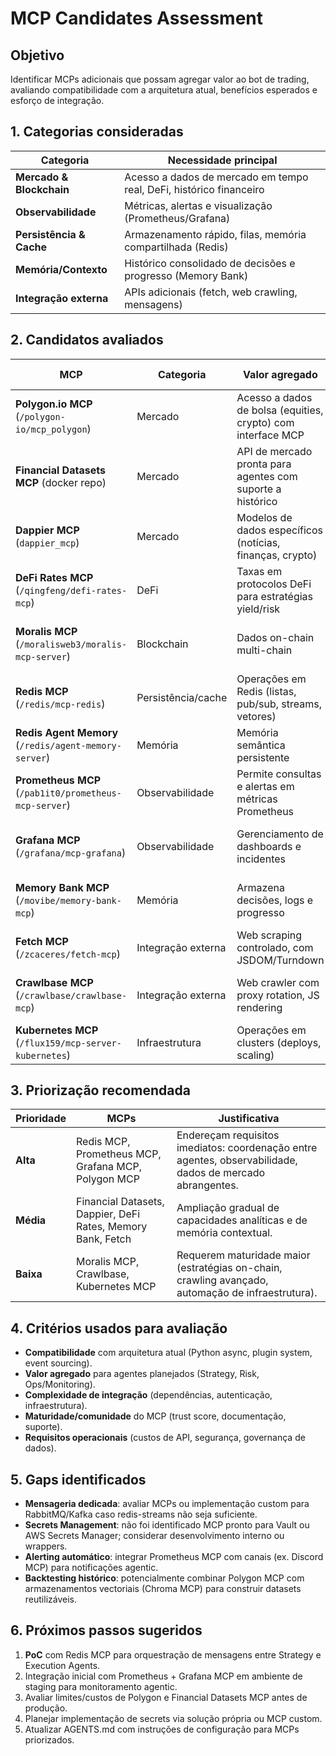 # MCP Candidates Assessment

## Objetivo

Identificar MCPs adicionais que possam agregar valor ao bot de trading,
avaliando compatibilidade com a arquitetura atual, benefícios esperados e
esforço de integração.

## 1. Categorias consideradas

| Categoria | Necessidade principal |
| --- | --- |
| **Mercado & Blockchain** | Acesso a dados de mercado em tempo real, DeFi, histórico financeiro |
| **Observabilidade** | Métricas, alertas e visualização (Prometheus/Grafana) |
| **Persistência & Cache** | Armazenamento rápido, filas, memória compartilhada (Redis) |
| **Memória/Contexto** | Histórico consolidado de decisões e progresso (Memory Bank) |
| **Integração externa** | APIs adicionais (fetch, web crawling, mensagens) |

## 2. Candidatos avaliados

| MCP | Categoria | Valor agregado | Esforço estimado | Observações |
| --- | --- | --- | --- | --- |
| **Polygon.io MCP** (`/polygon-io/mcp_polygon`) | Mercado | Acesso a dados de bolsa (equities, crypto) com interface MCP | Médio | Necessita chave API; útil para backtesting e monitoramento. |
| **Financial Datasets MCP** (docker repo) | Mercado | API de mercado pronta para agentes com suporte a histórico | Médio | Ideal para PoC de agentes analíticos; validar limites de uso. |
| **Dappier MCP** (`dappier_mcp`) | Mercado | Modelos de dados específicos (notícias, finanças, crypto) | Médio | Complementa dados de mercado com contexto de notícias. |
| **DeFi Rates MCP** (`/qingfeng/defi-rates-mcp`) | DeFi | Taxas em protocolos DeFi para estratégias yield/risk | Médio | Útil para futuros agentes de arbitragem/risk. |
| **Moralis MCP** (`/moralisweb3/moralis-mcp-server`) | Blockchain | Dados on-chain multi-chain | Alto | Relevante se expandirmos para estratégias on-chain. |
| **Redis MCP** (`/redis/mcp-redis`) | Persistência/cache | Operações em Redis (listas, pub/sub, streams, vetores) | Baixo | Excelente para orquestração, filas e state store entre agentes. |
| **Redis Agent Memory** (`/redis/agent-memory-server`) | Memória | Memória semântica persistente | Médio | Pode complementar Context7 ou atuar como fallback local. |
| **Prometheus MCP** (`/pab1it0/prometheus-mcp-server`) | Observabilidade | Permite consultas e alertas em métricas Prometheus | Médio | Facilita monitoramento agentic e automação de mitigação. |
| **Grafana MCP** (`/grafana/mcp-grafana`) | Observabilidade | Gerenciamento de dashboards e incidentes | Médio | Integrar com Prometheus/Loki para visão end-to-end. |
| **Memory Bank MCP** (`/movibe/memory-bank-mcp`) | Memória | Armazena decisões, logs e progresso | Médio | Pode atuar como memória institucional para agentes. |
| **Fetch MCP** (`/zcaceres/fetch-mcp`) | Integração externa | Web scraping controlado, com JSDOM/Turndown | Baixo | Útil para coleta de notícias/regulatórios. |
| **Crawlbase MCP** (`/crawlbase/crawlbase-mcp`) | Integração externa | Web crawler com proxy rotation, JS rendering | Médio | Considerar para dados mais complexos; avaliar custo. |
| **Kubernetes MCP** (`/flux159/mcp-server-kubernetes`) | Infraestrutura | Operações em clusters (deploys, scaling) | Alto | Relevante para fase de SRE/DevOps agentic. |

## 3. Priorização recomendada

| Prioridade | MCPs | Justificativa |
| --- | --- | --- |
| **Alta** | Redis MCP, Prometheus MCP, Grafana MCP, Polygon MCP | Endereçam requisitos imediatos: coordenação entre agentes, observabilidade, dados de mercado abrangentes. |
| **Média** | Financial Datasets, Dappier, DeFi Rates, Memory Bank, Fetch | Ampliação gradual de capacidades analíticas e de memória contextual. |
| **Baixa** | Moralis MCP, Crawlbase, Kubernetes MCP | Requerem maturidade maior (estratégias on-chain, crawling avançado, automação de infraestrutura). |

## 4. Critérios usados para avaliação

- **Compatibilidade** com arquitetura atual (Python async, plugin system, event sourcing).
- **Valor agregado** para agentes planejados (Strategy, Risk, Ops/Monitoring).
- **Complexidade de integração** (dependências, autenticação, infraestrutura). 
- **Maturidade/comunidade** do MCP (trust score, documentação, suporte).
- **Requisitos operacionais** (custos de API, segurança, governança de dados).

## 5. Gaps identificados

- **Mensageria dedicada**: avaliar MCPs ou implementação custom para RabbitMQ/Kafka caso redis-streams não seja suficiente.
- **Secrets Management**: não foi identificado MCP pronto para Vault ou AWS Secrets Manager; considerar desenvolvimento interno ou wrappers.
- **Alerting automático**: integrar Prometheus MCP com canais (ex. Discord MCP) para notificações agentic.
- **Backtesting histórico**: potencialmente combinar Polygon MCP com armazenamentos vectoriais (Chroma MCP) para construir datasets reutilizáveis.

## 6. Próximos passos sugeridos

1. **PoC** com Redis MCP para orquestração de mensagens entre Strategy e Execution Agents.
2. Integração inicial com Prometheus + Grafana MCP em ambiente de staging para monitoramento agentic.
3. Avaliar limites/custos de Polygon e Financial Datasets MCP antes de produção.
4. Planejar implementação de secrets via solução própria ou MCP custom.
5. Atualizar AGENTS.md com instruções de configuração para MCPs priorizados.


